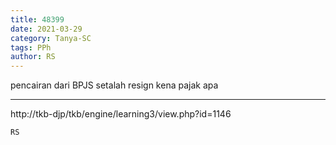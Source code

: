 ```yaml
---
title: 48399
date: 2021-03-29
category: Tanya-SC
tags: PPh
author: RS
---
```


pencairan dari BPJS setalah resign kena pajak apa

---

http://tkb-djp/tkb/engine/learning3/view.php?id=1146

`RS`
